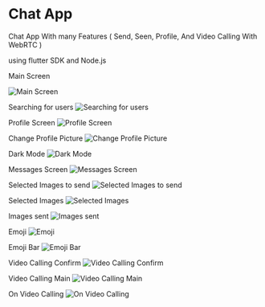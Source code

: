 # Chat App

Chat App With many Features ( Send, Seen, Profile, And Video Calling With WebRTC )

using flutter SDK and Node.js


Main Screen

![Main Screen](https://github.com/sherif2021/Chat_App/blob/master/screen%20shots/main%20screen.png?raw=true)

Searching for users
![Searching for users](https://github.com/sherif2021/Chat_App/blob/master/screen%20shots/search%20screen.png?raw=true)

Profile Screen
![Profile Screen](https://github.com/sherif2021/Chat_App/blob/master/screen%20shots/profile%20screen.png?raw=true)

Change Profile Picture
![Change Profile Picture](https://github.com/sherif2021/Chat_App/blob/master/screen%20shots/change%20profile%20picture.png?raw=true)


Dark Mode
![Dark Mode](https://github.com/sherif2021/Chat_App/blob/master/screen%20shots/dark%20mode.png?raw=true)


Messages Screen
![Messages Screen](https://github.com/sherif2021/Chat_App/blob/master/screen%20shots/messages.png?raw=true)


Selected Images to send
![Selected Images to send](https://github.com/sherif2021/Chat_App/blob/master/screen%20shots/images%20selection.png?raw=true)


Selected Images
![Selected Images](https://github.com/sherif2021/Chat_App/blob/master/screen%20shots/selected%20images.png?raw=true)


Images sent
![Images sent](https://github.com/sherif2021/Chat_App/blob/master/screen%20shots/images%20sent.png)

Emoji
![Emoji](https://github.com/sherif2021/Chat_App/blob/master/screen%20shots/emoji%20in%20message.png?raw=true)

Emoji Bar
![Emoji Bar](https://github.com/sherif2021/Chat_App/blob/master/screen%20shots/emoji%20bar.png?raw=true)

Video Calling Confirm
![Video Calling Confirm](https://github.com/sherif2021/Chat_App/blob/master/screen%20shots/video%20calling%20confirm%20dialog.png?raw=true)

Video Calling Main
![Video Calling Main](https://github.com/sherif2021/Chat_App/blob/master/screen%20shots/video%20calling%20main.png?raw=true)

On Video Calling
![On Video Calling](https://github.com/sherif2021/Chat_App/blob/master/screen%20shots/video%20calling.png?raw=true)
